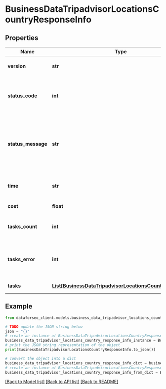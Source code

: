 # BusinessDataTripadvisorLocationsCountryResponseInfo


## Properties

Name | Type | Description | Notes
------------ | ------------- | ------------- | -------------
**version** | **str** | the current version of the API | [optional] 
**status_code** | **int** | general status code you can find the full list of the response codes here | [optional] 
**status_message** | **str** | general informational message you can find the full list of general informational messages here | [optional] 
**time** | **str** | total execution time, seconds | [optional] 
**cost** | **float** | total tasks cost, USD | [optional] 
**tasks_count** | **int** | the number of tasks in the tasks array | [optional] 
**tasks_error** | **int** | the number of tasks in the tasks array returned with an error | [optional] 
**tasks** | [**List[BusinessDataTripadvisorLocationsCountryTaskInfo]**](BusinessDataTripadvisorLocationsCountryTaskInfo.md) | array of tasks | [optional] 

## Example

```python
from dataforseo_client.models.business_data_tripadvisor_locations_country_response_info import BusinessDataTripadvisorLocationsCountryResponseInfo

# TODO update the JSON string below
json = "{}"
# create an instance of BusinessDataTripadvisorLocationsCountryResponseInfo from a JSON string
business_data_tripadvisor_locations_country_response_info_instance = BusinessDataTripadvisorLocationsCountryResponseInfo.from_json(json)
# print the JSON string representation of the object
print(BusinessDataTripadvisorLocationsCountryResponseInfo.to_json())

# convert the object into a dict
business_data_tripadvisor_locations_country_response_info_dict = business_data_tripadvisor_locations_country_response_info_instance.to_dict()
# create an instance of BusinessDataTripadvisorLocationsCountryResponseInfo from a dict
business_data_tripadvisor_locations_country_response_info_from_dict = BusinessDataTripadvisorLocationsCountryResponseInfo.from_dict(business_data_tripadvisor_locations_country_response_info_dict)
```
[[Back to Model list]](../README.md#documentation-for-models) [[Back to API list]](../README.md#documentation-for-api-endpoints) [[Back to README]](../README.md)


